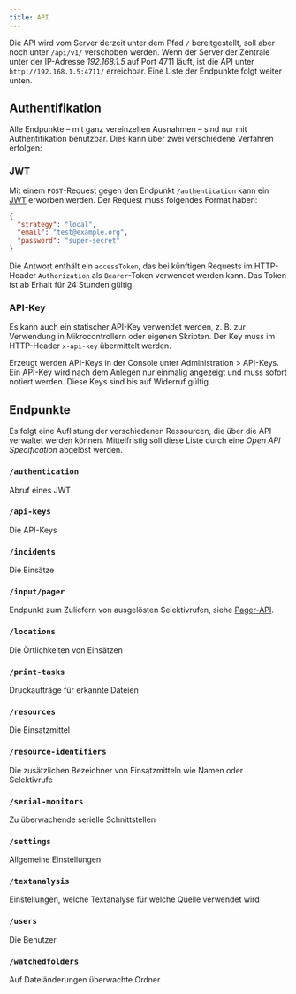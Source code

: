 ```yaml
---
title: API
---
```


Die API wird vom Server derzeit unter dem Pfad `/` bereitgestellt, soll aber noch unter `/api/v1/` verschoben werden.
Wenn der Server der Zentrale unter der IP-Adresse _192.168.1.5_ auf Port 4711 läuft, ist die API unter `http://192.168.1.5:4711/` erreichbar.
Eine Liste der Endpunkte folgt weiter unten.

## Authentifikation
Alle Endpunkte – mit ganz vereinzelten Ausnahmen – sind nur mit Authentifikation benutzbar.
Dies kann über zwei verschiedene Verfahren erfolgen:

### JWT
Mit einem `POST`-Request gegen den Endpunkt `/authentication` kann ein [JWT](https://jwt.io/) erworben werden.
Der Request muss folgendes Format haben:
```json
{
  "strategy": "local",
  "email": "test@example.org",
  "password": "super-secret"
}
```
Die Antwort enthält ein `accessToken`, das bei künftigen Requests im HTTP-Header `Authorization` als `Bearer`-Token verwendet werden kann.
Das Token ist ab Erhalt für 24 Stunden gültig.

### API-Key
Es kann auch ein statischer API-Key verwendet werden, z. B. zur Verwendung in Mikrocontrollern oder eigenen Skripten.
Der Key muss im HTTP-Header `x-api-key` übermittelt werden.

Erzeugt werden API-Keys in der Console unter Administration > API-Keys.
Ein API-Key wird nach dem Anlegen nur einmalig angezeigt und muss sofort notiert werden.
Diese Keys sind bis auf Widerruf gültig.

## Endpunkte
Es folgt eine Auflistung der verschiedenen Ressourcen, die über die API verwaltet werden können.
Mittelfristig soll diese Liste durch eine _Open API Specification_ abgelöst werden.

### `/authentication`
Abruf eines JWT

### `/api-keys`
Die API-Keys

### `/incidents`
Die Einsätze

### `/input/pager`
Endpunkt zum Zuliefern von ausgelösten Selektivrufen, siehe [Pager-API](10_Quellen/Pager-API.md).

### `/locations`
Die Örtlichkeiten von Einsätzen

### `/print-tasks`
Druckaufträge für erkannte Dateien

### `/resources`
Die Einsatzmittel

### `/resource-identifiers`
Die zusätzlichen Bezeichner von Einsatzmitteln wie Namen oder Selektivrufe

### `/serial-monitors`
Zu überwachende serielle Schnittstellen

### `/settings`
Allgemeine Einstellungen

### `/textanalysis`
Einstellungen, welche Textanalyse für welche Quelle verwendet wird

### `/users`
Die Benutzer

### `/watchedfolders`
Auf Dateiänderungen überwachte Ordner